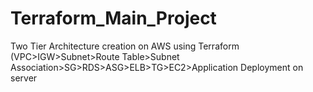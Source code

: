 # Terraform_Main_Project
Two Tier Architecture creation on AWS using Terraform (VPC>IGW>Subnet>Route Table>Subnet Association>SG>RDS>ASG>ELB>TG>EC2>Application Deployment on server

